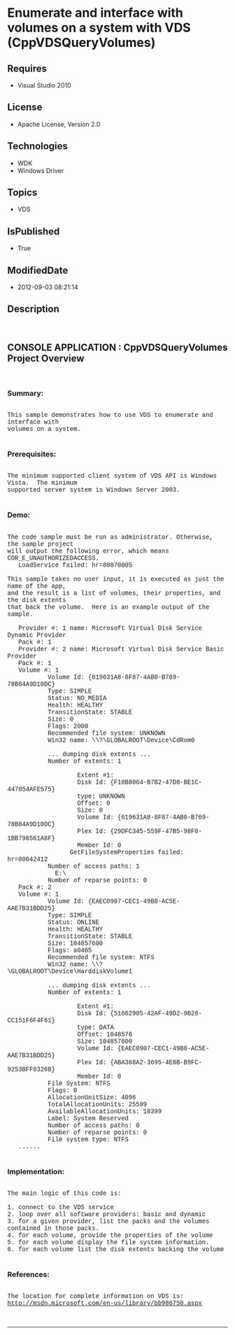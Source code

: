 # Enumerate and interface with volumes on a system with VDS (CppVDSQueryVolumes)
## Requires
* Visual Studio 2010
## License
* Apache License, Version 2.0
## Technologies
* WDK
* Windows Driver
## Topics
* VDS
## IsPublished
* True
## ModifiedDate
* 2012-09-03 08:21:14
## Description

<p style="font-family:Courier New">&nbsp;</p>
<h2>CONSOLE APPLICATION : CppVDSQueryVolumes Project Overview</h2>
<p style="font-family:Courier New">&nbsp;</p>
<h3>Summary:</h3>
<p style="font-family:Courier New"><br>
This sample demonstrates how to use VDS to enumerate and interface with <br>
volumes on a system.<br>
<br>
</p>
<h3>Prerequisites:</h3>
<p style="font-family:Courier New"><br>
The minimum supported client system of VDS API is Windows Vista. &nbsp;The minimum
<br>
supported server system is Windows Server 2003. <br>
<br>
</p>
<h3>Demo:</h3>
<p style="font-family:Courier New"><br>
The code sample must be run as administrator. Otherwise, the sample project <br>
will output the following error, which means COR_E_UNAUTHORIZEDACCESS.<br>
&nbsp; &nbsp;LoadService failed: hr=80070005<br>
<br>
This sample takes no user input, it is executed as just the name of the app, <br>
and the result is a list of volumes, their properties, and the disk extents <br>
that back the volume. &nbsp;Here is an example output of the sample.<br>
<br>
&nbsp; &nbsp;Provider #: 1 name: Microsoft Virtual Disk Service Dynamic Provider<br>
&nbsp; &nbsp;Pack #: 1<br>
&nbsp; &nbsp;Provider #: 2 name: Microsoft Virtual Disk Service Basic Provider<br>
&nbsp; &nbsp;Pack #: 1<br>
&nbsp; &nbsp;Volume #: 1<br>
&nbsp; &nbsp; &nbsp; &nbsp; &nbsp; &nbsp;Volume Id: {619631A8-8F87-4AB0-B769-78B84A9D10DC}<br>
&nbsp; &nbsp; &nbsp; &nbsp; &nbsp; &nbsp;Type: SIMPLE<br>
&nbsp; &nbsp; &nbsp; &nbsp; &nbsp; &nbsp;Status: NO_MEDIA<br>
&nbsp; &nbsp; &nbsp; &nbsp; &nbsp; &nbsp;Health: HEALTHY<br>
&nbsp; &nbsp; &nbsp; &nbsp; &nbsp; &nbsp;TransitionState: STABLE<br>
&nbsp; &nbsp; &nbsp; &nbsp; &nbsp; &nbsp;Size: 0<br>
&nbsp; &nbsp; &nbsp; &nbsp; &nbsp; &nbsp;Flags: 2000<br>
&nbsp; &nbsp; &nbsp; &nbsp; &nbsp; &nbsp;Recommended file system: UNKNOWN<br>
&nbsp; &nbsp; &nbsp; &nbsp; &nbsp; &nbsp;Win32 name: \\?\GLOBALROOT\Device\CdRom0<br>
<br>
&nbsp; &nbsp; &nbsp; &nbsp; &nbsp; &nbsp;... dumping disk extents ...<br>
&nbsp; &nbsp; &nbsp; &nbsp; &nbsp; &nbsp;Number of extents: 1<br>
<br>
&nbsp; &nbsp; &nbsp; &nbsp; &nbsp; &nbsp; &nbsp; &nbsp; &nbsp; &nbsp;Extent #1:<br>
&nbsp; &nbsp; &nbsp; &nbsp; &nbsp; &nbsp; &nbsp; &nbsp; &nbsp; &nbsp;Disk Id: {F10B8064-B7B2-47D8-BE1C-447854AFE575}<br>
&nbsp; &nbsp; &nbsp; &nbsp; &nbsp; &nbsp; &nbsp; &nbsp; &nbsp; &nbsp;type: UNKNOWN<br>
&nbsp; &nbsp; &nbsp; &nbsp; &nbsp; &nbsp; &nbsp; &nbsp; &nbsp; &nbsp;Offset: 0<br>
&nbsp; &nbsp; &nbsp; &nbsp; &nbsp; &nbsp; &nbsp; &nbsp; &nbsp; &nbsp;Size: 0<br>
&nbsp; &nbsp; &nbsp; &nbsp; &nbsp; &nbsp; &nbsp; &nbsp; &nbsp; &nbsp;Volume Id: {619631A8-8F87-4AB0-B769-78B84A9D10DC}<br>
&nbsp; &nbsp; &nbsp; &nbsp; &nbsp; &nbsp; &nbsp; &nbsp; &nbsp; &nbsp;Plex Id: {29DFC345-559F-47B5-98F0-1BB796561A8F}<br>
&nbsp; &nbsp; &nbsp; &nbsp; &nbsp; &nbsp; &nbsp; &nbsp; &nbsp; &nbsp;Member Id: 0<br>
&nbsp; &nbsp; &nbsp; &nbsp; &nbsp; &nbsp; &nbsp; &nbsp; &nbsp;GetFileSystemProperties failed: hr=80042412<br>
&nbsp; &nbsp; &nbsp; &nbsp; &nbsp; &nbsp;Number of access paths: 1<br>
&nbsp; &nbsp; &nbsp; &nbsp; &nbsp; &nbsp; &nbsp;E:\<br>
&nbsp; &nbsp; &nbsp; &nbsp; &nbsp; &nbsp;Number of reparse points: 0<br>
&nbsp; &nbsp;Pack #: 2<br>
&nbsp; &nbsp;Volume #: 1<br>
&nbsp; &nbsp; &nbsp; &nbsp; &nbsp; &nbsp;Volume Id: {EAEC0907-CEC1-49B8-AC5E-AAE7B31BDD25}<br>
&nbsp; &nbsp; &nbsp; &nbsp; &nbsp; &nbsp;Type: SIMPLE<br>
&nbsp; &nbsp; &nbsp; &nbsp; &nbsp; &nbsp;Status: ONLINE<br>
&nbsp; &nbsp; &nbsp; &nbsp; &nbsp; &nbsp;Health: HEALTHY<br>
&nbsp; &nbsp; &nbsp; &nbsp; &nbsp; &nbsp;TransitionState: STABLE<br>
&nbsp; &nbsp; &nbsp; &nbsp; &nbsp; &nbsp;Size: 104857600<br>
&nbsp; &nbsp; &nbsp; &nbsp; &nbsp; &nbsp;Flags: a0465<br>
&nbsp; &nbsp; &nbsp; &nbsp; &nbsp; &nbsp;Recommended file system: NTFS<br>
&nbsp; &nbsp; &nbsp; &nbsp; &nbsp; &nbsp;Win32 name: \\?\GLOBALROOT\Device\HarddiskVolume1<br>
<br>
&nbsp; &nbsp; &nbsp; &nbsp; &nbsp; &nbsp;... dumping disk extents ...<br>
&nbsp; &nbsp; &nbsp; &nbsp; &nbsp; &nbsp;Number of extents: 1<br>
<br>
&nbsp; &nbsp; &nbsp; &nbsp; &nbsp; &nbsp; &nbsp; &nbsp; &nbsp; &nbsp;Extent #1:<br>
&nbsp; &nbsp; &nbsp; &nbsp; &nbsp; &nbsp; &nbsp; &nbsp; &nbsp; &nbsp;Disk Id: {51662905-42AF-49D2-9B28-CC151F6F4F61}<br>
&nbsp; &nbsp; &nbsp; &nbsp; &nbsp; &nbsp; &nbsp; &nbsp; &nbsp; &nbsp;type: DATA<br>
&nbsp; &nbsp; &nbsp; &nbsp; &nbsp; &nbsp; &nbsp; &nbsp; &nbsp; &nbsp;Offset: 1048576<br>
&nbsp; &nbsp; &nbsp; &nbsp; &nbsp; &nbsp; &nbsp; &nbsp; &nbsp; &nbsp;Size: 104857600<br>
&nbsp; &nbsp; &nbsp; &nbsp; &nbsp; &nbsp; &nbsp; &nbsp; &nbsp; &nbsp;Volume Id: {EAEC0907-CEC1-49B8-AC5E-AAE7B31BDD25}<br>
&nbsp; &nbsp; &nbsp; &nbsp; &nbsp; &nbsp; &nbsp; &nbsp; &nbsp; &nbsp;Plex Id: {ABA368A2-3695-4E8B-B9FC-9253BFF8326B}<br>
&nbsp; &nbsp; &nbsp; &nbsp; &nbsp; &nbsp; &nbsp; &nbsp; &nbsp; &nbsp;Member Id: 0<br>
&nbsp; &nbsp; &nbsp; &nbsp; &nbsp; &nbsp;File System: NTFS<br>
&nbsp; &nbsp; &nbsp; &nbsp; &nbsp; &nbsp;Flags: 0<br>
&nbsp; &nbsp; &nbsp; &nbsp; &nbsp; &nbsp;AllocationUnitSize: 4096<br>
&nbsp; &nbsp; &nbsp; &nbsp; &nbsp; &nbsp;TotalAllocationUnits: 25599<br>
&nbsp; &nbsp; &nbsp; &nbsp; &nbsp; &nbsp;AvailableAllocationUnits: 18399<br>
&nbsp; &nbsp; &nbsp; &nbsp; &nbsp; &nbsp;Label: System Reserved<br>
&nbsp; &nbsp; &nbsp; &nbsp; &nbsp; &nbsp;Number of access paths: 0<br>
&nbsp; &nbsp; &nbsp; &nbsp; &nbsp; &nbsp;Number of reparse points: 0<br>
&nbsp; &nbsp; &nbsp; &nbsp; &nbsp; &nbsp;File system type: NTFS<br>
&nbsp; &nbsp;......<br>
<br>
</p>
<h3>Implementation:</h3>
<p style="font-family:Courier New"><br>
The main logic of this code is:<br>
<br>
1. connect to the VDS service<br>
2. loop over all software providers: basic and dynamic<br>
3. for a given provider, list the packs and the volumes contained in those packs.<br>
4. for each volume, provide the properties of the volume<br>
5. for each volume display the file system information.<br>
6. for each volume list the disk extents backing the volume<br>
<br>
</p>
<h3>References:</h3>
<p style="font-family:Courier New"><br>
The location for complete information on VDS is:<br>
<a href="http://msdn.microsoft.com/en-us/library/bb986750.aspx" target="_blank">http://msdn.microsoft.com/en-us/library/bb986750.aspx</a><br>
<br>
<br>
</p>
<hr>
<div><a href="http://go.microsoft.com/?linkid=9759640" style="margin-top:3px"><img src="http://bit.ly/onecodelogo" alt="">
</a></div>
